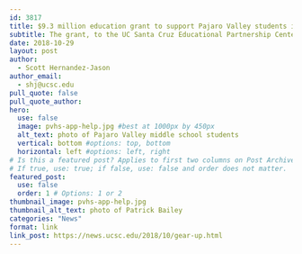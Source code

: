 ```yaml
---
id: 3817
title: $9.3 million education grant to support Pajaro Valley students in college journey
subtitle: The grant, to the UC Santa Cruz Educational Partnership Center (EPC), will serve 1,630 underrepresented students in the Pajaro Valley beginning in their sixth and seventh grades and on through their first year of college.
date: 2018-10-29
layout: post
author:
  - Scott Hernandez-Jason
author_email:
  - shj@ucsc.edu
pull_quote: false
pull_quote_author:
hero:
  use: false
  image: pvhs-app-help.jpg #best at 1000px by 450px
  alt_text: photo of Pajaro Valley middle school students
  vertical: bottom #options: top, bottom
  horizontal: left #options: left, right
# Is this a featured post? Applies to first two columns on Post Archive Page.
# If true, use: true; if false, use: false and order does not matter.
featured_post:
  use: false
  order: 1 # Options: 1 or 2
thumbnail_image: pvhs-app-help.jpg
thumbnail_alt_text: photo of Patrick Bailey
categories: "News"
format: link
link_post: https://news.ucsc.edu/2018/10/gear-up.html 
---
```


